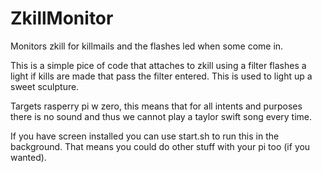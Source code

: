 # ZkillMonitor
Monitors zkill for killmails and the flashes led when some come in.

This is a simple pice of code that attaches to zkill using a filter flashes a light if kills are made that pass the filter entered. This is used to light up a sweet sculpture.

Targets rasperry pi w zero, this means that for all intents and purposes there is no sound and thus we cannot play a taylor swift song every time.

If you have screen installed you can use start.sh to run this in the background. That means you could do other stuff with your pi too (if you wanted).

